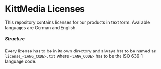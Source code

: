 KittMedia Licenses
==================

This repository contains licenses for our products in text form. Available languages are German and English.

##### Structure

Every license has to be in its own directory and always has to be named as `license_<LANG_CODE>.txt` where `<LANG_CODE>` has to be the ISO 639-1 language code.
